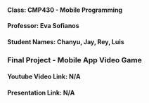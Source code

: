 #### Class: CMP430 - Mobile Programming
#### Professor: Eva Sofianos
#### Student Names: Chanyu, Jay, Rey, Luis

### Final Project - Mobile App Video Game
#### Youtube Video Link: N/A
#### Presentation Link: N/A